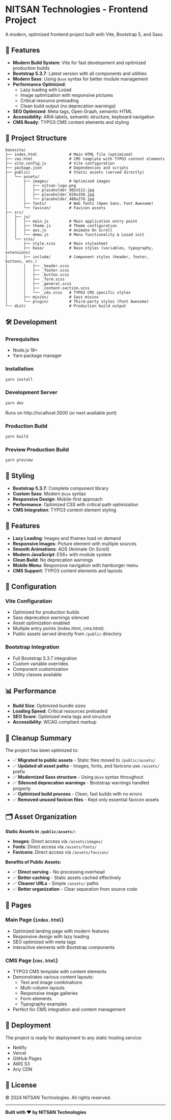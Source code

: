# NITSAN Technologies - Frontend Project

A modern, optimized frontend project built with Vite, Bootstrap 5, and Sass.

## 🚀 Features

- **Modern Build System**: Vite for fast development and optimized production builds
- **Bootstrap 5.3.7**: Latest version with all components and utilities
- **Modern Sass**: Using `@use` syntax for better module management
- **Performance Optimized**: 
  - Lazy loading with Lozad
  - Image optimization with responsive pictures
  - Critical resource preloading
  - Clean build output (no deprecation warnings)
- **SEO Optimized**: Meta tags, Open Graph, semantic HTML
- **Accessibility**: ARIA labels, semantic structure, keyboard navigation
- **CMS Ready**: TYPO3 CMS content elements and styling

## 📁 Project Structure

```
basesite/
├── index.html              # Main HTML file (optimized)
├── cms.html                # CMS template with TYPO3 content elements
├── vite.config.js          # Vite configuration
├── package.json            # Dependencies and scripts
├── public/                 # Static assets (served directly)
│   └── assets/
│       ├── images/         # Optimized images
│       │   ├── nitsan-logo.png
│       │   ├── placeholder_982x512.jpg
│       │   ├── placeholder_650x350.jpg
│       │   └── placeholder_480x270.jpg
│       ├── fonts/          # Web fonts (Open Sans, Font Awesome)
│       └── favicon/        # Favicon assets
├── src/
│   ├── js/
│   │   ├── main.js         # Main application entry point
│   │   ├── theme.js        # Theme configuration
│   │   ├── aos.js          # Animate On Scroll
│   │   └── demo.js         # Menu functionality & Lozad init
│   └── scss/
│       ├── style.scss      # Main stylesheet
│       ├── base/           # Base styles (variables, typography, extensions)
│       ├── include/        # Component styles (header, footer, buttons, etc.)
│       │   ├── _header.scss
│       │   ├── _footer.scss
│       │   ├── _button.scss
│       │   ├── _form.scss
│       │   ├── _general.scss
│       │   ├── _content-section.scss
│       │   └── _cms.scss   # TYPO3 CMS specific styles
│       ├── mixins/         # Sass mixins
│       └── plugin/         # Third-party styles (Font Awesome)
└── dist/                   # Production build output
```

## 🛠️ Development

### Prerequisites
- Node.js 18+ 
- Yarn package manager

### Installation
```bash
yarn install
```

### Development Server
```bash
yarn dev
```
Runs on http://localhost:3000 (or next available port)

### Production Build
```bash
yarn build
```

### Preview Production Build
```bash
yarn preview
```

## 🎨 Styling

- **Bootstrap 5.3.7**: Complete component library
- **Custom Sass**: Modern `@use` syntax
- **Responsive Design**: Mobile-first approach
- **Performance**: Optimized CSS with critical path optimization
- **CMS Integration**: TYPO3 content element styling

## 📱 Features

- **Lazy Loading**: Images and iframes load on demand
- **Responsive Images**: Picture element with multiple sources
- **Smooth Animations**: AOS (Animate On Scroll)
- **Modern JavaScript**: ES6+ with module system
- **Clean Build**: No deprecation warnings
- **Mobile Menu**: Responsive navigation with hamburger menu
- **CMS Support**: TYPO3 content elements and layouts

## 🔧 Configuration

### Vite Configuration
- Optimized for production builds
- Sass deprecation warnings silenced
- Asset optimization enabled
- Multiple entry points (index.html, cms.html)
- Public assets served directly from `/public` directory

### Bootstrap Integration
- Full Bootstrap 5.3.7 integration
- Custom variable overrides
- Component customization
- Utility classes available

## 📊 Performance

- **Build Size**: Optimized bundle sizes
- **Loading Speed**: Critical resources preloaded
- **SEO Score**: Optimized meta tags and structure
- **Accessibility**: WCAG compliant markup

## 🧹 Cleanup Summary

The project has been optimized to:
- ✅ **Migrated to public assets** - Static files moved to `/public/assets/`
- ✅ **Updated all asset paths** - Images, fonts, and favicons use `/assets/` prefix
- ✅ **Modernized Sass structure** - Using `@use` syntax throughout
- ✅ **Silenced deprecation warnings** - Bootstrap warnings handled properly
- ✅ **Optimized build process** - Clean, fast builds with no errors
- ✅ **Removed unused favicon files** - Kept only essential favicon assets

## 🗂️ Asset Organization

**Static Assets in `/public/assets/`:**
- **Images**: Direct access via `/assets/images/`
- **Fonts**: Direct access via `/assets/fonts/`
- **Favicons**: Direct access via `/assets/favicon/`

**Benefits of Public Assets:**
- ✅ **Direct serving** - No processing overhead
- ✅ **Better caching** - Static assets cached effectively
- ✅ **Cleaner URLs** - Simple `/assets/` paths
- ✅ **Better organization** - Clear separation from source code

## 📄 Pages

### Main Page (`index.html`)
- Optimized landing page with modern features
- Responsive design with lazy loading
- SEO optimized with meta tags
- Interactive elements with Bootstrap components

### CMS Page (`cms.html`)
- TYPO3 CMS template with content elements
- Demonstrates various content layouts:
  - Text and image combinations
  - Multi-column layouts
  - Responsive image galleries
  - Form elements
  - Typography examples
- Perfect for CMS integration and content management

## 🚀 Deployment

The project is ready for deployment to any static hosting service:
- Netlify
- Vercel
- GitHub Pages
- AWS S3
- Any CDN

## 📝 License

© 2024 NITSAN Technologies. All rights reserved.

---

**Built with ❤️ by NITSAN Technologies**
